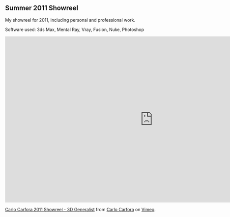 ## Summer 2011 Showreel

My showreel for 2011, including personal and professional work.

Software used: 3ds Max, Mental Ray, Vray, Fusion, Nuke, Photoshop

<div class="video-responsive">
<iframe src="https://player.vimeo.com/video/24462973" width="960" height="540" frameborder="0" webkitallowfullscreen mozallowfullscreen allowfullscreen></iframe> <p><a href="http://vimeo.com/24462973">Carlo Carfora 2011 Showreel - 3D Generalist</a> from <a href="http://vimeo.com/carlocarfora">Carlo Carfora</a> on <a href="https://vimeo.com">Vimeo</a>.</p>
</div>